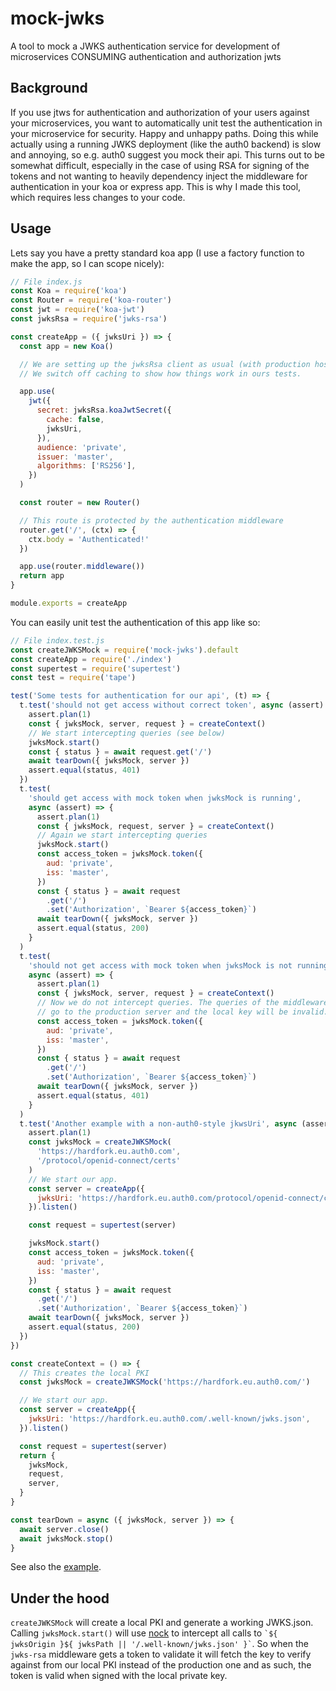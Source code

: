 # mock-jwks

A tool to mock a JWKS authentication service for development of microservices CONSUMING authentication and authorization jwts

## Background

If you use jtws for authentication and authorization of your users against your microservices, you want to automatically unit
test the authentication in your microservice for security. Happy and unhappy paths. Doing this while actually using a running JWKS
deployment (like the auth0 backend) is slow and annoying, so e.g. auth0 suggest you mock their api. This turns out to be
somewhat difficult, especially in the case of using RSA for signing of the tokens and not wanting to heavily dependency inject the middleware for
authentication in your koa or express app. This is why I made this tool, which requires less changes to your code.

## Usage

Lets say you have a pretty standard koa app (I use a factory function to make the app, so I can scope nicely):

```js
// File index.js
const Koa = require('koa')
const Router = require('koa-router')
const jwt = require('koa-jwt')
const jwksRsa = require('jwks-rsa')

const createApp = ({ jwksUri }) => {
  const app = new Koa()

  // We are setting up the jwksRsa client as usual (with production host)
  // We switch off caching to show how things work in ours tests.

  app.use(
    jwt({
      secret: jwksRsa.koaJwtSecret({
        cache: false,
        jwksUri,
      }),
      audience: 'private',
      issuer: 'master',
      algorithms: ['RS256'],
    })
  )

  const router = new Router()

  // This route is protected by the authentication middleware
  router.get('/', (ctx) => {
    ctx.body = 'Authenticated!'
  })

  app.use(router.middleware())
  return app
}

module.exports = createApp
```

You can easily unit test the authentication of this app like so:

```js
// File index.test.js
const createJWKSMock = require('mock-jwks').default
const createApp = require('./index')
const supertest = require('supertest')
const test = require('tape')

test('Some tests for authentication for our api', (t) => {
  t.test('should not get access without correct token', async (assert) => {
    assert.plan(1)
    const { jwksMock, server, request } = createContext()
    // We start intercepting queries (see below)
    jwksMock.start()
    const { status } = await request.get('/')
    await tearDown({ jwksMock, server })
    assert.equal(status, 401)
  })
  t.test(
    'should get access with mock token when jwksMock is running',
    async (assert) => {
      assert.plan(1)
      const { jwksMock, request, server } = createContext()
      // Again we start intercepting queries
      jwksMock.start()
      const access_token = jwksMock.token({
        aud: 'private',
        iss: 'master',
      })
      const { status } = await request
        .get('/')
        .set('Authorization', `Bearer ${access_token}`)
      await tearDown({ jwksMock, server })
      assert.equal(status, 200)
    }
  )
  t.test(
    'should not get access with mock token when jwksMock is not running',
    async (assert) => {
      assert.plan(1)
      const { jwksMock, server, request } = createContext()
      // Now we do not intercept queries. The queries of the middleware for the JKWS will
      // go to the production server and the local key will be invalid.
      const access_token = jwksMock.token({
        aud: 'private',
        iss: 'master',
      })
      const { status } = await request
        .get('/')
        .set('Authorization', `Bearer ${access_token}`)
      await tearDown({ jwksMock, server })
      assert.equal(status, 401)
    }
  )
  t.test('Another example with a non-auth0-style jkwsUri', async (assert) => {
    assert.plan(1)
    const jwksMock = createJWKSMock(
      'https://hardfork.eu.auth0.com',
      '/protocol/openid-connect/certs'
    )
    // We start our app.
    const server = createApp({
      jwksUri: 'https://hardfork.eu.auth0.com/protocol/openid-connect/certs',
    }).listen()

    const request = supertest(server)

    jwksMock.start()
    const access_token = jwksMock.token({
      aud: 'private',
      iss: 'master',
    })
    const { status } = await request
      .get('/')
      .set('Authorization', `Bearer ${access_token}`)
    await tearDown({ jwksMock, server })
    assert.equal(status, 200)
  })
})

const createContext = () => {
  // This creates the local PKI
  const jwksMock = createJWKSMock('https://hardfork.eu.auth0.com/')

  // We start our app.
  const server = createApp({
    jwksUri: 'https://hardfork.eu.auth0.com/.well-known/jwks.json',
  }).listen()

  const request = supertest(server)
  return {
    jwksMock,
    request,
    server,
  }
}

const tearDown = async ({ jwksMock, server }) => {
  await server.close()
  await jwksMock.stop()
}
```

See also the [example](example/).

## Under the hood

`createJWKSMock` will create a local PKI and generate a working JWKS.json. Calling `jwksMock.start()` will use [nock](https://www.npmjs.com/package/nock)
to intercept all calls to `` `${ jwksOrigin }${ jwksPath || '/.well-known/jwks.json' }` ``. So when the `jwks-rsa` middleware gets a token to validate
it will fetch the key to verify against from our local PKI instead of the production one and as such, the token is valid
when signed with the local private key.
